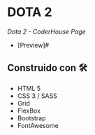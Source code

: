 # DOTA 2

_Dota 2 - CoderHouse Page_

- [Preview]#

## Construido con 🛠️

- HTML 5
- CSS 3 / SASS
- Grid
- FlexBox
- Bootstrap
- FontAwesome
